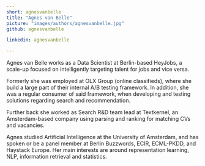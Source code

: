```yaml
---
short: agnesvanbelle
title: "Agnes van Belle"
picture: "images/authors/agnesvanbelle.jpg"
github: agnesvanbelle

linkedin: agnesvanbelle

---
```


Agnes van Belle works as a Data Scientist at Berlin-based HeyJobs, a scale-up focused on intelligently targeting talent for jobs and vice versa.

Formerly she was employed at OLX Group (online classifieds), where she build a large part of their internal A/B testing framework. In addition, she was a regular consumer of said framework, when developing and testing solutions regarding search and recommendation.

Further back she worked as Search R&D team lead at Textkernel, an Amsterdam-based company using parsing and ranking for matching CVs and vacancies.

Agnes studied Artificial Intelligence at the University of Amsterdam, and has spoken or be a panel member at Berlin Buzzwords, ECIR, ECML-PKDD, and Haystack Europe. Her main interests are around representation learning, NLP, information retrieval and statistics.
